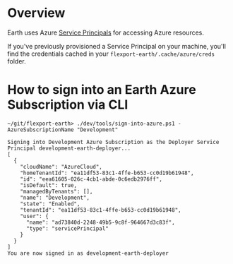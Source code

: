 # Overview

Earth uses Azure [Service Principals](https://learn.microsoft.com/en-us/powershell/azure/create-azure-service-principal-azureps?view=azps-9.2.0) for accessing Azure resources.

If you've previously provisioned a Service Principal on your machine, you'll find the credentials cached in your `flexport-earth/.cache/azure/creds` folder.

# How to sign into an Earth Azure Subscription via CLI

```
~/git/flexport-earth> ./dev/tools/sign-into-azure.ps1 -AzureSubscriptionName "Development"

Signing into Development Azure Subscription as the Deployer Service Principal development-earth-deployer...
[
  {
    "cloudName": "AzureCloud",
    "homeTenantId": "ea11df53-83c1-4ffe-b653-cc0d19b61948",
    "id": "eea61605-026c-4cb1-abde-0c6edb2976ff",
    "isDefault": true,
    "managedByTenants": [],
    "name": "Development",
    "state": "Enabled",
    "tenantId": "ea11df53-83c1-4ffe-b653-cc0d19b61948",
    "user": {
      "name": "ad73840d-2248-49b5-9c8f-964667d3c83f",
      "type": "servicePrincipal"
    }
  }
]
You are now signed in as development-earth-deployer
```